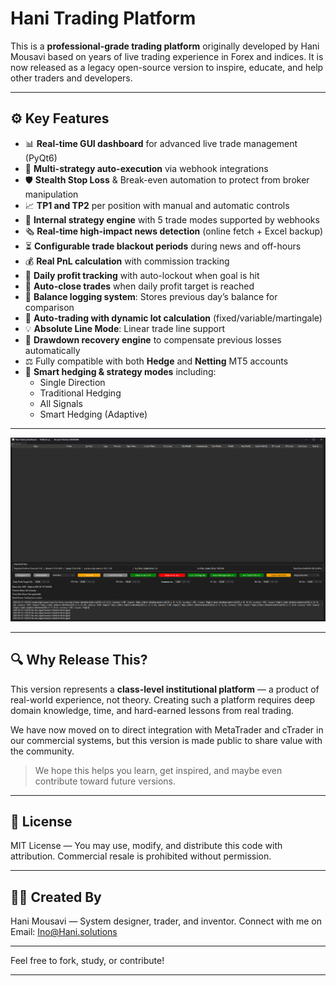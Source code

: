 # Hani Trading Platform

This is a **professional-grade trading platform** originally developed by Hani Mousavi based on years of live trading experience in Forex and indices. It is now released as a legacy open-source version to inspire, educate, and help other traders and developers.

---

## ⚙️ Key Features

- 📊 **Real-time GUI dashboard** for advanced live trade management (PyQt6)
- 🤖 **Multi-strategy auto-execution** via webhook integrations
- 🛡️ **Stealth Stop Loss** & Break-even automation to protect from broker manipulation
- 📈 **TP1 and TP2** per position with manual and automatic controls
- 🔌 **Internal strategy engine** with 5 trade modes supported by webhooks
- 🗞️ **Real-time high-impact news detection** (online fetch + Excel backup)
- ⏳ **Configurable trade blackout periods** during news and off-hours
- 💰 **Real PnL calculation** with commission tracking
- 📅 **Daily profit tracking** with auto-lockout when goal is hit
- 💼 **Auto-close trades** when daily profit target is reached
- 📘 **Balance logging system**: Stores previous day’s balance for comparison
- 🔁 **Auto-trading with dynamic lot calculation** (fixed/variable/martingale)
- 💡 **Absolute Line Mode**: Linear trade line support
- 💸 **Drawdown recovery engine** to compensate previous losses automatically
- ⚖️ Fully compatible with both **Hedge** and **Netting** MT5 accounts
- 🧠 **Smart hedging & strategy modes** including:
  - Single Direction
  - Traditional Hedging
  - All Signals
  - Smart Hedging (Adaptive)

---

![Dashboard Screenshot](images/Hani-Platform.png)


---

## 🔍 Why Release This?

This version represents a **class-level institutional platform** — a product of real-world experience, not theory. Creating such a platform requires deep domain knowledge, time, and hard-earned lessons from real trading.

We have now moved on to direct integration with MetaTrader and cTrader in our commercial systems, but this version is made public to share value with the community.

> We hope this helps you learn, get inspired, and maybe even contribute toward future versions.

---

## 📜 License

MIT License — You may use, modify, and distribute this code with attribution. Commercial resale is prohibited without permission.

---

## 👨‍💻 Created By

Hani Mousavi — System designer, trader, and inventor. Connect with me on Email: [Ino@Hani.solutions](mailto\:Info@Hani.solutions)

---

Feel free to fork, study, or contribute!

---

